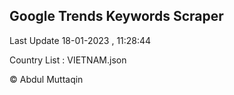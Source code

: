 

## Google Trends Keywords Scraper 
 
Last Update 18-01-2023 , 11:28:44

Country List :
VIETNAM.json



© Abdul Muttaqin 
